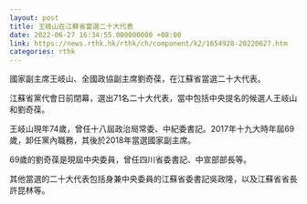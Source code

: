 ```yaml
---
layout: post
title: 王岐山在江蘇省當選二十大代表
date: 2022-06-27 16:34:55.000000000 +08:00
link: https://news.rthk.hk/rthk/ch/component/k2/1654928-20220627.htm
categories: rthk
---
```


國家副主席王岐山、全國政協副主席劉奇葆，在江蘇省當選二十大代表。

江蘇省黨代會日前閉幕，選出71名二十大代表，當中包括中央提名的候選人王岐山和劉奇葆。

王岐山現年74歲，曾任十八屆政治局常委、中紀委書記。2017年十九大時年屆69歲，卸任黨內職務，其後於2018年當選國家副主席。

69歲的劉奇葆是現屆中央委員，曾任四川省委書記、中宣部部長等。

其他當選的二十大代表包括身兼中央委員的江蘇省委書記吳政隆，以及江蘇省省長許昆林等。
